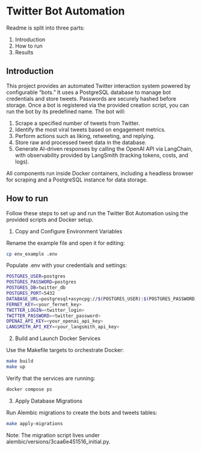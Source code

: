 # Twitter Bot Automation

Readme is split into three parts:

1. Introduction
2. How to run
3. Results


## Introduction

This project provides an automated Twitter interaction system powered by configurable “bots.” It uses a PostgreSQL database to manage bot credentials and store tweets. Passwords are securely hashed before storage. Once a bot is registered via the provided creation script, you can run the bot by its predefined name. The bot will:

1. Scrape a specified number of tweets from Twitter.
2. Identify the most viral tweets based on engagement metrics.
3. Perform actions such as liking, retweeting, and replying.
4. Store raw and processed tweet data in the database.
5. Generate AI-driven responses by calling the OpenAI API via LangChain, with observability provided by LangSmith (tracking tokens, costs, and logs).

All components run inside Docker containers, including a headless browser for scraping and a PostgreSQL instance for data storage.


## How to run 

Follow these steps to set up and run the Twitter Bot Automation using the provided scripts and Docker setup.

1. Copy and Configure Environment Variables

Rename the example file and open it for editing:

```bash
cp env_example .env
```

Populate .env with your credentials and settings:

```bash
POSTGRES_USER=postgres
POSTGRES_PASSWORD=postgres
POSTGRES_DB=twitter_db
POSTGRES_PORT=5432
DATABASE_URL=postgresql+asyncpg://$(POSTGRES_USER):$(POSTGRES_PASSWORD)@db:5432/$(POSTGRES_DB)
FERNET_KEY=<your_fernet_key>
TWITTER_LOGIN=<twitter_login>
TWITTER_PASSWORD=<twitter_password>
OPENAI_API_KEY=<your_openai_api_key>
LANGSMITH_API_KEY=<your_langsmith_api_key>
```

2. Build and Launch Docker Services

Use the Makefile targets to orchestrate Docker:

```bash
make build
make up
```

Verify that the services are running:

```bash
docker compose ps
```

3. Apply Database Migrations

Run Alembic migrations to create the bots and tweets tables:

```bash
make apply-migrations
```

Note: The migration script lives under alembic/versions/3caa6e451516_initial.py.